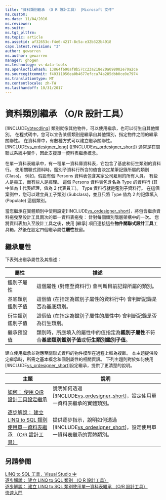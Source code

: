 ```yaml
---
title: "資料類別繼承 （O R 設計工具） |Microsoft 文件"
ms.custom: 
ms.date: 11/04/2016
ms.reviewer: 
ms.suite: 
ms.tgt_pltfrm: 
ms.topic: article
ms.assetid: af32653c-f4e6-4217-8c5a-e32b322b4918
caps.latest.revision: "3"
author: gewarren
ms.author: gewarren
manager: ghogen
ms.technology: vs-data-tools
ms.openlocfilehash: 13864f690af8b57cc23a218e20a098002e70a2ce
ms.sourcegitcommit: f40311056ea0b4677efcca74a285dbb0ce0e7974
ms.translationtype: MT
ms.contentlocale: zh-TW
ms.lasthandoff: 10/31/2017
---
```

# <a name="data-class-inheritance-or-designer"></a>資料類別繼承 （O/R 設計工具）
[!INCLUDE[vbtecdlinq](../data-tools/includes/vbtecdlinq_md.md)] 類別就像其他物件，可以使用繼承，也可以衍生自其他類別。 在程式碼中，您可以宣告某個類別是繼承自其他類別，指定物件之間的繼承關聯性。 在資料庫中，有數種方式可以建立繼承關聯性。 [!INCLUDE[vs_ordesigner_long](../data-tools/includes/vs_ordesigner_long_md.md)] ([!INCLUDE[vs_ordesigner_short](../data-tools/includes/vs_ordesigner_short_md.md)]) 通常是在關聯式系統中實作，因此支援單一資料表繼承概念。  
  
 在單一資料表繼承中，有一種單一資料庫資料表，它包含了基底和衍生類別的資料行。 使用關聯式資料時，鑑別子資料行所含的值會決定某筆記錄所屬的類別 (Class)。 例如，假設有個 Persons 資料表包含某家公司雇用的所有人員。 有些人是員工，而有些人是經理。 這個 Persons 資料表包含名為 Type 的資料行 (其中值為 1 代表經理，值為 2 代表員工)。 Type 資料行就是鑑別子資料行。 在這個案例中，您可以建立員工子類別 (Subclass)，並且只將 Type 值為 2 的記錄填入 (Populate) 這個類別。  
  
 當您繼承在實體類別中使用設定[!INCLUDE[vs_ordesigner_short](../data-tools/includes/vs_ordesigner_short_md.md)]，將包含繼承資料拖曳至設計工具兩次的單一資料表拖曳： 針對每個類別階層架構中的一次。 您將資料表加入至設計工具之後，使用 [繼承] 項目連接這些**物件關聯式設計工具**工具箱，然後在設定四個繼承屬性**屬性**視窗。  
  
## <a name="inheritance-properties"></a>繼承屬性  
 下表列出繼承屬性及其描述：  
  
|屬性|描述|  
|--------------|-----------------|  
|鑑別子屬性|這個屬性 (對應至資料行) 會判斷目前記錄所屬的類別。|  
|基底類別鑑別子值|這個值 (在指定為鑑別子屬性的資料行中) 會判斷記錄是否為基底類別。|  
|衍生類別鑑別子值|這個值 (在指定為鑑別子屬性的屬性中) 會判斷記錄是否為衍生類別。|  
|繼承預設值|類別時，所應填入的屬性中的值指定為**鑑別子屬性**不符合**基底類別鑑別子值**或**衍生類別鑑別子值**。|  
  
 建立使用繼承並對應至關聯式資料的物件模型在過程上較為複雜。 本主題提供設定繼承時，所需之基本概念和個別屬性的相關資訊。 下列主題則對於如何使用 [!INCLUDE[vs_ordesigner_short](../data-tools/includes/vs_ordesigner_short_md.md)]設定繼承，提供了更清楚的說明。  
  
|主題|說明|  
|-----------|-----------------|  
|[如何： 使用 O/R 設計工具設定繼承](../data-tools/how-to-configure-inheritance-by-using-the-o-r-designer.md)|說明如何透過 [!INCLUDE[vs_ordesigner_short](../data-tools/includes/vs_ordesigner_short_md.md)]，設定使用單一資料表繼承的實體類別。|  
|[逐步解說： 建立 LINQ to SQL 類別使用單一資料表繼承 （O/R 設計工具）](../data-tools/walkthrough-creating-linq-to-sql-classes-by-using-single-table-inheritance-o-r-designer.md)|提供逐步指示，說明如何透過 [!INCLUDE[vs_ordesigner_short](../data-tools/includes/vs_ordesigner_short_md.md)]，設定使用單一資料表繼承的實體類別。|  
  
## <a name="see-also"></a>另請參閱  
 [LINQ to SQL 工具，Visual Studio 中](../data-tools/linq-to-sql-tools-in-visual-studio2.md)   
 [逐步解說： 建立 LINQ to SQL 類別 （O R 設計工具）](how-to-create-linq-to-sql-classes-mapped-to-tables-and-views-o-r-designer.md)   
 [逐步解說： 建立 LINQ to SQL 類別使用單一資料表繼承 （O/R 設計工具）](../data-tools/walkthrough-creating-linq-to-sql-classes-by-using-single-table-inheritance-o-r-designer.md)   
 [快速入門](/dotnet/framework/data/adonet/sql/linq/getting-started)